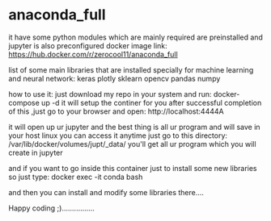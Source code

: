 # anaconda_full

it have some python modules which are mainly required are preinstalled and jupyter is also preconfigured
docker image link:
https://hub.docker.com/r/zerocool11/anaconda_full

list of some main libraries that are installed specially for machine learning and neural network:
keras
plotly
sklearn
opencv
pandas
numpy


how to use it:
just download my repo in your system and run:
docker-compose up -d
it will setup the continer for you 
after successful completion of this ,just go to your browser and open:
http://localhost:4444A
 
it will open up ur jupyter and the best thing is all ur program and will save in your host linux you can access it anytime just go to this directory:
/var/lib/docker/volumes/jupt/_data/
you'll get all ur program which you will create in jupyter
 
 
and if you want to go inside this container just to install some new libraries so just type:
docker exec -it conda bash
 
and then you can install and modify some libraries there....
 
 
 Happy coding ;)................
